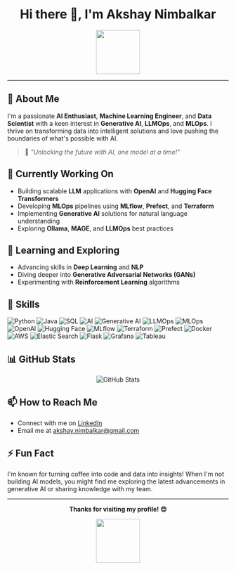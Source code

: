<h1 align="center">Hi there 👋, I'm Akshay Nimbalkar</h1>

<p align="center">
  <img src="https://media.giphy.com/media/hvRJCLFzcasrR4ia7z/giphy.gif" width="100"/>
</p>

---

## 🌟 About Me

I'm a passionate **AI Enthusiast**, **Machine Learning Engineer**, and **Data Scientist** with a keen interest in **Generative AI**, **LLMOps**, and **MLOps**. I thrive on transforming data into intelligent solutions and love pushing the boundaries of what's possible with AI.

> 🚀 *"Unlocking the future with AI, one model at a time!"*

## 🔭 Currently Working On

- Building scalable **LLM** applications with **OpenAI** and **Hugging Face Transformers**
- Developing **MLOps** pipelines using **MLflow**, **Prefect**, and **Terraform**
- Implementing **Generative AI** solutions for natural language understanding
- Exploring **Ollama**, **MAGE**, and **LLMOps** best practices

## 🌱 Learning and Exploring

- Advancing skills in **Deep Learning** and **NLP**
- Diving deeper into **Generative Adversarial Networks (GANs)**
- Experimenting with **Reinforcement Learning** algorithms

## 💼 Skills

<p align="left">
  <!-- Programming Languages -->
  <img src="https://img.shields.io/badge/Python-3776AB?style=flat&logo=python&logoColor=white" alt="Python"/>
  <img src="https://img.shields.io/badge/Java-007396?style=flat&logo=java&logoColor=white" alt="Java"/>
  <img src="https://img.shields.io/badge/SQL-4479A1?style=flat&logo=postgresql&logoColor=white" alt="SQL"/>
  <!-- AI & Machine Learning -->
  <img src="https://img.shields.io/badge/AI-8E44AD?style=flat&logo=artificial-intelligence&logoColor=white" alt="AI"/>
  <img src="https://img.shields.io/badge/Generative%20AI-FF6F00?style=flat&logo=artstation&logoColor=white" alt="Generative AI"/>
  <img src="https://img.shields.io/badge/LLMOps-2C3E50?style=flat&logo=opsgenie&logoColor=white" alt="LLMOps"/>
  <img src="https://img.shields.io/badge/MLOps-000000?style=flat&logo=github-actions&logoColor=white" alt="MLOps"/>
  <!-- Tools & Technologies -->
  <img src="https://img.shields.io/badge/OpenAI-412991?style=flat&logo=openai&logoColor=white" alt="OpenAI"/>
  <img src="https://img.shields.io/badge/Hugging%20Face-FFCA28?style=flat&logo=hugging-face&logoColor=white" alt="Hugging Face"/>
  <img src="https://img.shields.io/badge/MLflow-0194E2?style=flat&logo=numpy&logoColor=white" alt="MLflow"/>
  <img src="https://img.shields.io/badge/Terraform-623CE4?style=flat&logo=terraform&logoColor=white" alt="Terraform"/>
  <img src="https://img.shields.io/badge/Prefect-212121?style=flat&logo=prefect&logoColor=white" alt="Prefect"/>
  <img src="https://img.shields.io/badge/Docker-2496ED?style=flat&logo=docker&logoColor=white" alt="Docker"/>
  <img src="https://img.shields.io/badge/AWS-232F3E?style=flat&logo=amazon-aws&logoColor=white" alt="AWS"/>
  <img src="https://img.shields.io/badge/Elastic%20Search-005571?style=flat&logo=elasticsearch&logoColor=white" alt="Elastic Search"/>
  <img src="https://img.shields.io/badge/Flask-000000?style=flat&logo=flask&logoColor=white" alt="Flask"/>
  <img src="https://img.shields.io/badge/Grafana-F46800?style=flat&logo=grafana&logoColor=white" alt="Grafana"/>
  <img src="https://img.shields.io/badge/Tableau-E97627?style=flat&logo=tableau&logoColor=white" alt="Tableau"/>
  <!-- Add more badges as needed -->
</p>

## 📊 GitHub Stats

<p align="center">
  <img src="https://github-readme-stats.vercel.app/api?username=akshay-nimbalkar&show_icons=true&theme=radical" alt="GitHub Stats"/>
</p>

## 📫 How to Reach Me

- Connect with me on [LinkedIn](https://www.linkedin.com/in/akshay-nimbalkar-423b6491)
- Email me at [akshay.nimbalkar@gmail.com](mailto:akshay.nimbalkar@gmail.com)

## ⚡ Fun Fact

I'm known for turning coffee into code and data into insights! When I'm not building AI models, you might find me exploring the latest advancements in generative AI or sharing knowledge with my team.

---

<p align="center">
  <strong>Thanks for visiting my profile! 😊</strong>
</p>

<p align="center">
  <img src="https://media.giphy.com/media/jpVnC65DmYeyRL4LHS/giphy.gif" width="100"/>
</p>
